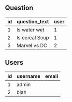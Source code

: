 
## Question
| id | question_text | user |
| --- | --- | --- |
| 1 | Is water wet | 1 |
| 2 | Is cereal Soup | 1 |
| 3 | Marvel vs DC | 2 |


## Users
| id | username | email |
| --- | --- | --- |
| 1 | admin | |
| 2 | blah | |